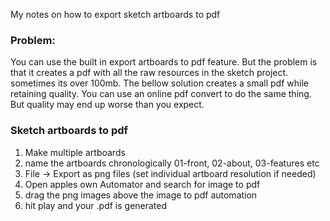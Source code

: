 My notes on how to export sketch artboards to pdf<!--more-->


### Problem:
You can use the built in export artboards to pdf feature. But the problem is that it creates a pdf with all the raw resources in the sketch project. sometimes its over 100mb. The bellow solution creates a small pdf while retaining quality. You can use an online pdf convert to do the same thing. But quality may end up worse than you expect.


### Sketch artboards to pdf

1. Make multiple artboards
2. name the artboards chronologically 01-front, 02-about, 03-features etc
3. File -> Export as png files (set individual artboard resolution if needed)
4. Open apples own Automator and search for image to pdf
5. drag the png images above the image to pdf automation
6. hit play and your .pdf is generated
